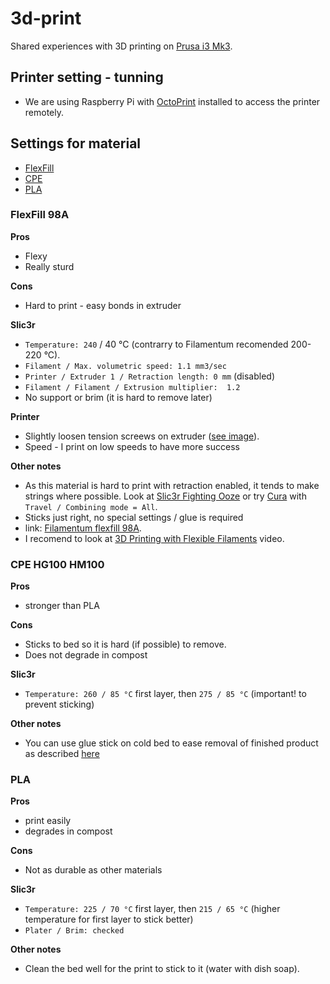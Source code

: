 # 3d-print
Shared experiences with 3D printing on [Prusa i3 Mk3](https://shop.prusa3d.com/en/3d-printers/180-original-prusa-i3-mk3-kit.html).


## Printer setting - tunning

- We are using Raspberry Pi with [OctoPrint](https://octoprint.org) installed to access the printer remotely.

## Settings for material

- [FlexFill](#flexfill-98a)
- [CPE](#cpe-hg100-hm100)
- [PLA](#pla)

### FlexFill 98A

**Pros**
+ Flexy
+ Really sturd

**Cons**
- Hard to print - easy bonds in extruder


**Slic3r**
- `Temperature: 240` / 40 °C (contrarry to Filamentum recomended 200-220 °C).
- `Filament / Max. volumetric speed: 1.1 mm3/sec`
- `Printer / Extruder 1 / Retraction length: 0 mm` (disabled)
- `Filament / Filament / Extrusion multiplier:  1.2`
- No support or brim (it is hard to remove later)

**Printer**
- Slightly loosen tension screews on extruder ([see image](assets/flexfill-extruder-screews.jpeg)).
- Speed - I print on low speeds to have more success

**Other notes**
- As this material is hard to print with retraction enabled, it tends to make strings where possible. Look at [Slic3r Fighting Ooze](https://manual.slic3r.org/expert-mode/fighting-ooze) or try [Cura](https://ultimaker.com/en/products/ultimaker-cura-software) with `Travel / Combining mode = All`.
- Sticks just right, no special settings / glue is required
- link: [Filamentum flexfill 98A](https://fillamentum.com/products/flexfill-98a-traffic-black).
- I recomend to look at [3D Printing with Flexible Filaments](https://www.youtube.com/watch?v=fTJz6vMvtJ8) video.


### CPE HG100 HM100

**Pros**
+ stronger than PLA

**Cons**
- Sticks to bed so it is hard (if possible) to remove.
- Does not degrade in compost

**Slic3r**
- `Temperature: 260 / 85 °C` first layer, then `275 / 85 °C` (important! to prevent sticking)

**Other notes**
- You can use glue stick on cold bed to ease removal of finished product as described [here](https://ultimaker.com/en/resources/22229-how-to-print-with-ultimaker-cpe)


### PLA

**Pros**
+ print easily
+ degrades in compost

**Cons**
- Not as durable as other materials

**Slic3r**
- `Temperature: 225 / 70 °C` first layer, then `215 / 65 °C` (higher temperature for first layer to stick better)
- `Plater / Brim: checked`

**Other notes**
- Clean the bed well for the print to stick to it (water with dish soap).
